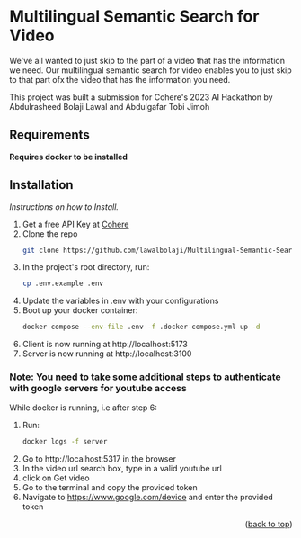 # Multilingual Semantic Search for Video

We've all wanted to just skip to the part of a video that has the information we need. Our multilingual semantic search for video enables you to just skip to that part ofx the video that has the information you need.

This project was built a submission for Cohere's 2023 AI Hackathon by Abdulrasheed Bolaji Lawal and Abdulgafar Tobi Jimoh

## Requirements
**Requires docker to be installed**

## Installation

_Instructions on how to Install._

1. Get a free API Key at [Cohere](https://cohere.com)
2. Clone the repo
   ```sh
   git clone https://github.com/lawalbolaji/Multilingual-Semantic-Search-for-Video
   ```
3. In the project's root directory, run:
    ```sh
    cp .env.example .env
    ```
4. Update the variables in .env with your configurations
5. Boot up your docker container:
   ```sh
   docker compose --env-file .env -f .docker-compose.yml up -d
   ```
6. Client is now running at http://localhost:5173
7. Server is now running at http://localhost:3100

### Note: You need to take some additional steps to authenticate with google servers for youtube access
   While docker is running, i.e after step 6:
 1. Run:
    ```sh
    docker logs -f server
    ```
 2. Go to http://localhost:5317 in the browser
 3. In the video url search box, type in a valid youtube url
 4. click on Get video
 5. Go to the terminal and copy the provided token
 6. Navigate to https://www.google.com/device and enter the provided token

<p align="right">(<a href="#readme-top">back to top</a>)</p>


